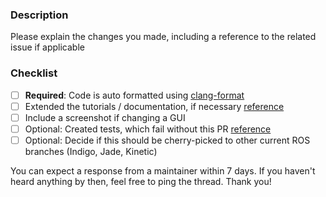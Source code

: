 ### Description

Please explain the changes you made, including a reference to the related issue if applicable

### Checklist
- [ ] **Required**: Code is auto formatted using [clang-format](http://moveit.ros.org/documentation/contributing/code)
- [ ] Extended the tutorials / documentation, if necessary [reference](http://moveit.ros.org/documentation/contributing/)
- [ ] Include a screenshot if changing a GUI
- [ ] Optional: Created tests, which fail without this PR [reference](http://docs.ros.org/kinetic/api/moveit_tutorials/html/doc/tests.html)
- [ ] Optional: Decide if this should be cherry-picked to other current ROS branches (Indigo, Jade, Kinetic)

You can expect a response from a maintainer within 7 days. If you haven't heard anything by then, feel free to ping the thread. Thank you!
